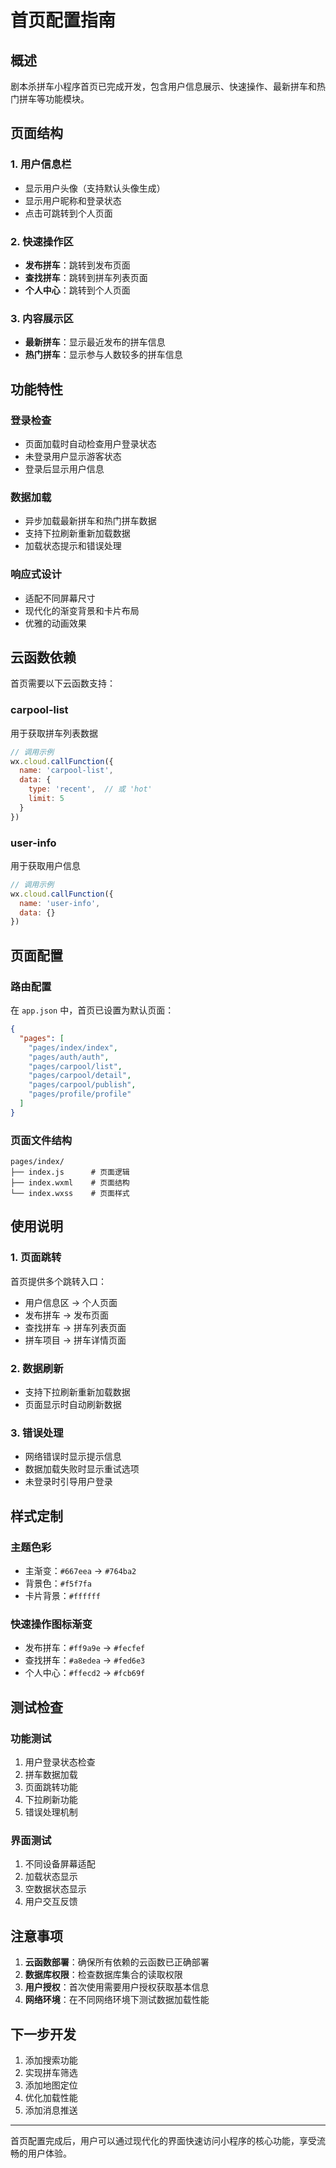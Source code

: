 # 首页配置指南

## 概述
剧本杀拼车小程序首页已完成开发，包含用户信息展示、快速操作、最新拼车和热门拼车等功能模块。

## 页面结构

### 1. 用户信息栏
- 显示用户头像（支持默认头像生成）
- 显示用户昵称和登录状态
- 点击可跳转到个人页面

### 2. 快速操作区
- **发布拼车**：跳转到发布页面
- **查找拼车**：跳转到拼车列表页面
- **个人中心**：跳转到个人页面

### 3. 内容展示区
- **最新拼车**：显示最近发布的拼车信息
- **热门拼车**：显示参与人数较多的拼车信息

## 功能特性

### 登录检查
- 页面加载时自动检查用户登录状态
- 未登录用户显示游客状态
- 登录后显示用户信息

### 数据加载
- 异步加载最新拼车和热门拼车数据
- 支持下拉刷新重新加载数据
- 加载状态提示和错误处理

### 响应式设计
- 适配不同屏幕尺寸
- 现代化的渐变背景和卡片布局
- 优雅的动画效果

## 云函数依赖

首页需要以下云函数支持：

### carpool-list
用于获取拼车列表数据
```javascript
// 调用示例
wx.cloud.callFunction({
  name: 'carpool-list',
  data: {
    type: 'recent',  // 或 'hot'
    limit: 5
  }
})
```

### user-info
用于获取用户信息
```javascript
// 调用示例
wx.cloud.callFunction({
  name: 'user-info',
  data: {}
})
```

## 页面配置

### 路由配置
在 `app.json` 中，首页已设置为默认页面：
```json
{
  "pages": [
    "pages/index/index",
    "pages/auth/auth",
    "pages/carpool/list",
    "pages/carpool/detail",
    "pages/carpool/publish",
    "pages/profile/profile"
  ]
}
```

### 页面文件结构
```
pages/index/
├── index.js      # 页面逻辑
├── index.wxml    # 页面结构
└── index.wxss    # 页面样式
```

## 使用说明

### 1. 页面跳转
首页提供多个跳转入口：
- 用户信息区 → 个人页面
- 发布拼车 → 发布页面
- 查找拼车 → 拼车列表页面
- 拼车项目 → 拼车详情页面

### 2. 数据刷新
- 支持下拉刷新重新加载数据
- 页面显示时自动刷新数据

### 3. 错误处理
- 网络错误时显示提示信息
- 数据加载失败时显示重试选项
- 未登录时引导用户登录

## 样式定制

### 主题色彩
- 主渐变：`#667eea` → `#764ba2`
- 背景色：`#f5f7fa`
- 卡片背景：`#ffffff`

### 快速操作图标渐变
- 发布拼车：`#ff9a9e` → `#fecfef`
- 查找拼车：`#a8edea` → `#fed6e3`
- 个人中心：`#ffecd2` → `#fcb69f`

## 测试检查

### 功能测试
1. 用户登录状态检查
2. 拼车数据加载
3. 页面跳转功能
4. 下拉刷新功能
5. 错误处理机制

### 界面测试
1. 不同设备屏幕适配
2. 加载状态显示
3. 空数据状态显示
4. 用户交互反馈

## 注意事项

1. **云函数部署**：确保所有依赖的云函数已正确部署
2. **数据库权限**：检查数据库集合的读取权限
3. **用户授权**：首次使用需要用户授权获取基本信息
4. **网络环境**：在不同网络环境下测试数据加载性能

## 下一步开发

1. 添加搜索功能
2. 实现拼车筛选
3. 添加地图定位
4. 优化加载性能
5. 添加消息推送

---

首页配置完成后，用户可以通过现代化的界面快速访问小程序的核心功能，享受流畅的用户体验。 